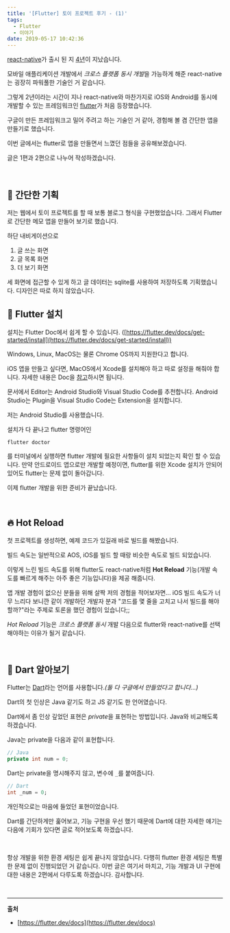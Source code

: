 ```yaml
---
title: '[Flutter] 토이 프로젝트 후기 - (1)'
tags:
  - Flutter
  - 이야기
date: 2019-05-17 10:42:36
---
```



[react-native](https://facebook.github.io/react-native/)가 출시 된 지 [4년](https://en.wikipedia.org/wiki/React_Native)이 지났습니다.

모바일 애플리케이션 개발에서 *크로스 플랫폼 동시 개발*을 가능하게 해준 react-native는 굉장히 파워풀한 기술인 거 같습니다.

그렇게 2년이라는 시간이 지나 react-native와 마찬가지로 iOS와 Android를 동시에 개발할 수 있는 프레임워크인 [flutter](https://flutter.dev/)가 처음 등장했습니다.

구글이 만든 프레임워크고 밀어 주려고 하는 기술인 거 같아, 경험해 볼 겸 간단한 앱을 만들기로 했습니다.

이번 글에서는 flutter로 앱을 만들면서 느꼈던 점들을 공유해보겠습니다.

글은 1편과 2편으로 나누어 작성하겠습니다.

<br>

## 📑 간단한 기획

저는 웹에서 토이 프로젝트를 할 때 보통 블로그 형식을 구현했었습니다. 그래서 Flutter로 간단한 메모 앱을 만들어 보기로 했습니다.

하단 내비게이션으로 
1. 글 쓰는 화면
2. 글 목록 화면
3. 더 보기 화면

세 화면에 접근할 수 있게 하고 글 데이터는 sqlite를 사용하여 저장하도록 기획했습니다. 디자인은 따로 하지 않았습니다.
<br>

## 👾 Flutter 설치

설치는 Flutter Doc에서 쉽게 할 수 있습니다. ([https://flutter.dev/docs/get-started/install](https://flutter.dev/docs/get-started/install))

Windows, Linux, MacOS는 물론 Chrome OS까지 지원한다고 합니다.

iOS 앱을 만들고 싶다면, MacOS에서 Xcode를 설치해야 하고 따로 설정을 해줘야 합니다. 자세한 내용은 Doc을 [참고](https://flutter.dev/docs/get-started/install/macos)하시면 됩니다.

문서에서 Editor는 Android Studio와 Visual Studio Code를 추천합니다. Android Studio는 Plugin을 Visual Studio Code는 Extension을 설치합니다.

저는 Android Studio를 사용했습니다.

설치가 다 끝나고 flutter 명령어인
```
flutter doctor
```
를 터미널에서 실행하면 flutter 개발에 필요한 사항들이 설치 되었는지 확인 할 수 있습니다.
만약 안드로이드 앱으로만 개발할 예정이면, flutter를 위한 Xcode 설치가 안되어 있어도 flutter는 문제 없이 돌아갑니다.

이제 flutter 개발을 위한 준비가 끝났습니다.

<br>

## 🔥 Hot Reload

첫 프로젝트를 생성하면, 예제 코드가 있길래 바로 빌드를 해봤습니다.

빌드 속도는 일반적으로 AOS, iOS를 빌드 할 때랑 비슷한 속도로 빌드 되었습니다.

이렇게 느린 빌드 속도를 위해 flutter도 react-native처럼 **Hot Reload** 기능(개발 속도를 빠르게 해주는 아주 좋은 기능입니다)을 제공 해줍니다.

앱 개발 경험이 없으신 분들을 위해 살짝 저의 경험을 적어보자면... iOS 빌드 속도가 너무 느리다 보니깐 같이 개발하던 개발자 분과 "코드를 몇 줄을 고치고 나서 빌드를 해야 할까?"라는 주제로 토론을 했던 경험이 있습니다;;

*Hot Reload* 기능은 *크로스 플랫폼 동시* 개발 다음으로 flutter와 react-native를 선택해야하는 이유가 될거 같습니다.

<br>

## 🎯 Dart 알아보기 

Flutter는 [Dart](https://dart.dev/)라는 언어를 사용합니다.*(둘 다 구글에서 만들었다고 합니다...)*

Dart의 첫 인상은 Java 같기도 하고 JS 같기도 한 언어였습니다.

Dart에서 좀 인상 깊었던 표현은 *private*을 표현하는 방법입니다. Java와 비교해도록 하겠습니다.

Java는 private을 다음과 같이 표현합니다.

```Java
// Java
private int num = 0;
```

Dart는 private을 명시해주지 않고, 변수에 `_`를 붙여줍니다.

```Dart
// Dart
int _num = 0;
```

개인적으로는 마음에 들었던 표현이었습니다.

Dart를 간단하게만 훑어보고, 기능 구현을 우선 했기 때문에 Dart에 대한 자세한 얘기는 다음에 기회가 있다면 글로 적어보도록 하겠습니다.

<br>

항상 개발을 위한 환경 세팅은 쉽게 끝나지 않았습니다. 다행히 flutter 환경 세팅은 특별한 문제 없이 진행되었던 거 같습니다.
이번 글은 여기서 마치고, 기능 개발과 UI 구현에 대한 내용은 2편에서 다루도록 하겠습니다. 감사합니다.

<br>

---
**출처**

- [https://flutter.dev/docs](https://flutter.dev/docs)